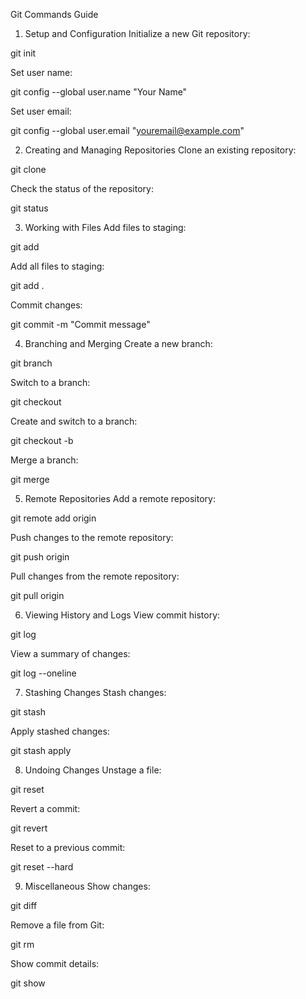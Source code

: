 Git Commands Guide
1. Setup and Configuration
Initialize a new Git repository:

git init

Set user name:

git config --global user.name "Your Name"

Set user email:

git config --global user.email "youremail@example.com"

2. Creating and Managing Repositories
Clone an existing repository:

git clone <repository-url>

Check the status of the repository:

git status

3. Working with Files
Add files to staging:

git add <file-name>

Add all files to staging:

git add .

Commit changes:

git commit -m "Commit message"

4. Branching and Merging
Create a new branch:

git branch <branch-name>

Switch to a branch:

git checkout <branch-name>

Create and switch to a branch:

git checkout -b <branch-name>

Merge a branch:

git merge <branch-name>

5. Remote Repositories
Add a remote repository:

git remote add origin <repository-url>

Push changes to the remote repository:

git push origin <branch-name>

Pull changes from the remote repository:

git pull origin <branch-name>

6. Viewing History and Logs
View commit history:

git log

View a summary of changes:

git log --oneline

7. Stashing Changes
Stash changes:

git stash

Apply stashed changes:

git stash apply

8. Undoing Changes
Unstage a file:

git reset <file-name>

Revert a commit:

git revert <commit-hash>

Reset to a previous commit:

git reset --hard <commit-hash>

9. Miscellaneous
Show changes:

git diff

Remove a file from Git:

git rm <file-name>

Show commit details:

git show <commit-hash>
